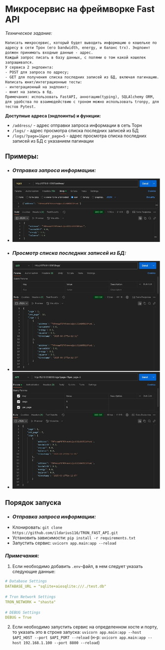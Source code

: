 # Микросервис на фреймворке Fast API

_Техническое задание:_
```text
Написать микросервис, который будет выводить информацию о кошельке по адресу в сети Трон (его bandwidth, energy, и баланс trx). Эндпоинт должен принимать входные данные - адрес. 
Каждый запрос писать в базу данных, с полями о том какой кошелек запрашивался. 
У сервиса 2 эндпоинта:
- POST для запроса по адресу;
- GET для получения списка последних записей из БД, включая пагинацию.
Написать юнит/интеграционные тесты:
- интеграционный на эндпоинт;
- юнит на запись в бд.
Примечания: использовать FastAPI, аннотацию(typing), SQLAlchemy ORM, для удобства по взаимодействию с троном можно использовать tronpy, для тестов Pytest.
```

__Доступные адреса (эндпоинты) и функции:__

* `/address/` - адрес отправки запроса информации в сеть Торн
* `/logs/` - адрес просмотра списка последних записей из БД
* `/logs/?page=1&per_page=5` - адрес просмотра списка последних записей из БД с указанием пагинации


## Примеры:

* ### _Отправка запроса информации:_
* ![adress.JPG](README%2Fadress.JPG)
* ### _Просмотр списка последних записей из БД:_
* ![logs_without_pagination.JPG](README%2Flogs_without_pagination.JPG)
* ![logs_with_pagination.JPG](README%2Flogs_with_pagination.JPG)

## Порядок запуска

* ### _Отправка запроса информации:_
* Клонировать: `git clone https://github.com/ildarius116/TRON_FAST_API.git`
* Установить зависимости: `pip install -r requirements.txt`
* Запустить сервис: `uvicorn app.main:app --reload`

### _Примечания:_
1. Если необходимо добавить `.env`-файл, в нем следует указать следующие данные:
```yaml
# Database Settings
DATABASE_URL = "sqlite+aiosqlite:///./test.db"

# Tron Network Settings
TRON_NETWORK = "shasta"

# DEBUG Settings
DEBUG = True
```
2. Если необходимо запустить сервис на определенном хосте и порту, то указать это в строке запуска:
`uvicorn app.main:app --host $API_HOST --port $API_PORT --reload` (н-р: `uvicorn app.main:app --host 192.168.1.100 --port 8800 --reload`)
